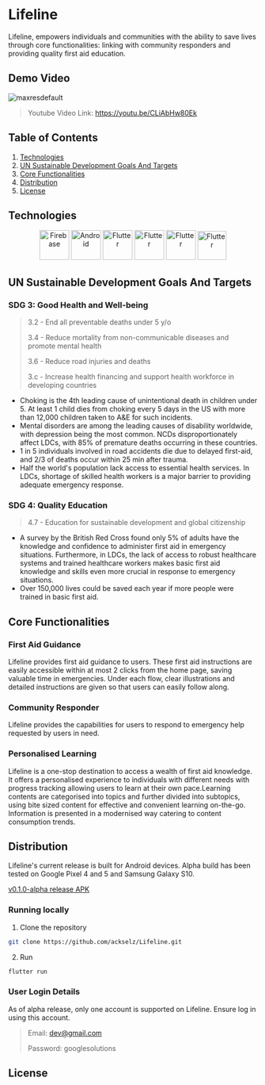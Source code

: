 # Lifeline
Lifeline, empowers individuals and communities with the ability to save lives through core functionalities: linking with community responders and providing quality first aid education.

## Demo Video
![maxresdefault](https://user-images.githubusercontent.com/63765620/228293309-03d00704-d9ea-4674-8b1c-b9f28049d392.jpg)

> Youtube Video Link: https://youtu.be/CLiAbHw80Ek

## Table of Contents
  <ol>
    <li><a href="#technologies">Technologies</a></li>
    <li><a href="#un-sustainable-development-goals-and-targets">UN Sustainable Development Goals And Targets</a></li>
    <li><a href="#core-functionalities">Core Functionalities</a></li>
    <li><a href="#distribution">Distribution</a></li>
    <li><a href="#license">License</a></li>
  </ol>

## Technologies

<div align="center">
	<img height="60" src="https://user-images.githubusercontent.com/25181517/189716855-2c69ca7a-5149-4647-936d-780610911353.png" alt="Firebase" title="Firebase" />
	<img height="60" src="https://user-images.githubusercontent.com/63765620/228299869-36a40db1-c608-45cb-8fd4-fbe45425ecb2.png" alt="Android" title="Android" />
	<img height="60" src="https://user-images.githubusercontent.com/25181517/186150365-da1eccce-6201-487c-8649-45e9e99435fd.png" alt="Flutter" title="Flutter" />
 	<img height="60" src="https://user-images.githubusercontent.com/63765620/228297319-699b5cee-0fc4-4c1f-972c-5a945ca30af9.png" alt="Flutter" title="Google Maps Platform" />
	<img height="60" src="https://user-images.githubusercontent.com/63765620/228300098-4aa01eeb-003c-48f2-acfb-e1d17883b1ad.png" alt="Flutter" title="Dart" />
	<img height="58" src="https://user-images.githubusercontent.com/63765620/228302531-4822866b-d460-4741-9185-958f17fce9f7.png" alt="Flutter" title="Dart" />
</div>


## UN Sustainable Development Goals And Targets
### SDG 3: Good Health and Well-being

> 3.2 - End all preventable deaths under 5 y/o
> 
> 3.4 - Reduce mortality from non-communicable diseases and promote mental health
> 
> 3.6 - Reduce road injuries and deaths
> 
> 3.c - Increase health financing and support health workforce in developing countries


- Choking is the 4th leading cause of unintentional death in children under 5. At least 1 child dies from choking every 5 days in the US with more than 12,000 children taken to A&E for such incidents.
- Mental disorders are among the leading causes of disability worldwide, with depression being the most common. NCDs disproportionately affect LDCs, with 85% of premature deaths occurring in these countries.
- 1 in 5 individuals involved in road accidents die due to delayed first-aid, and 2/3 of deaths occur within 25 min after trauma.
- Half the world's population lack access to essential health services. In LDCs, shortage of skilled health workers is a major barrier to providing adequate emergency response.


### SDG 4: Quality Education
> 4.7 - Education for sustainable development and global citizenship

- A survey by the British Red Cross found only 5% of adults have the knowledge and confidence to administer first aid in emergency situations. 
Furthermore, in LDCs, the lack of access to robust healthcare systems and trained healthcare workers makes basic first aid knowledge and skills
even more crucial in response to emergency situations. 
- Over 150,000 lives could be saved each year if more people were trained in basic first aid.


## Core Functionalities

### First Aid Guidance

Lifeline provides first aid guidance to users. These first aid instructions are easily accessible within at most 2 clicks from the home page, saving valuable time in emergencies. Under each flow, clear illustrations and detailed instructions are given so that users can easily follow along.


### Community Responder

Lifeline provides the capabilities for users to respond to emergency help requested by users in need.


### Personalised Learning

Lifeline is a one-stop destination to access a wealth of first aid knowledge. It offers a personalised experience to individuals with different needs with progress tracking allowing users to learn at their own pace.Learning contents are categorised into topics and further divided into subtopics, using bite sized content for effective and convenient learning on-the-go. Information is presented in a modernised way catering to content consumption trends.


## Distribution

Lifeline's current release is built for Android devices. Alpha build has been tested on Google Pixel 4 and 5 and Samsung Galaxy S10.

[v0.1.0-alpha release APK](https://github.com/ackselz/Lifeline/releases/tag/v0.1.0-alpha)

### Running locally
1. Clone the repository
```sh
git clone https://github.com/ackselz/Lifeline.git
```

2. Run
```sh
flutter run
```

### User Login Details
As of alpha release, only one account is supported on Lifeline. Ensure log in using this account.

> Email: dev@gmail.com
>
> Password: googlesolutions

## License
